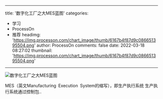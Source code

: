 
---
title: '数字化工厂之大MES蓝图'
categories: 
 - 学习
 - ProcessOn
 - 推荐
headimg: 'https://img.processon.com/chart_image/thumb/6167b4f87d9c086651395504.png'
author: ProcessOn
comments: false
date: 2022-03-18 08:27:02
thumbnail: 'https://img.processon.com/chart_image/thumb/6167b4f87d9c086651395504.png'
---

<div>   
<img class="thumb" alt="数字化工厂之大MES蓝图" src="https://img.processon.com/chart_image/thumb/6167b4f87d9c086651395504.png" referrerpolicy="no-referrer">
<p>MES（英文Manufacturing Execution System的缩写），即生产执行系统
生产执行系统通过控制包..</p>  
</div>
            